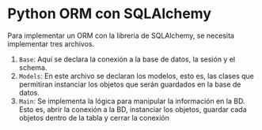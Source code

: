# Python ORM con SQLAlchemy

Para implementar un ORM con la libreria de SQLAlchemy, se necesita implementar tres archivos.
1. `Base`: Aquí se declara la conexión a la base de datos, la sesión y el schema.
2. `Models`: En este archivo se declaran los modelos, esto es, las clases que permitiran instanciar los objetos que serán guardados en la base de datos.
3. `Main`:  Se implementa la lógica para manipular la información en la BD. Esto es, abrir la conexión a la BD, instanciar los objetos, guardar cada objetos dentro de la tabla y cerrar la conexión